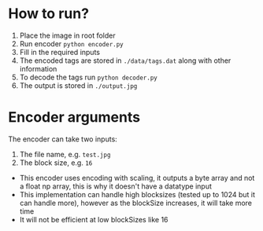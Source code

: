 # How to run?

1. Place the image in root folder
2. Run encoder `python encoder.py`
3. Fill in the required inputs
4. The encoded tags are stored in `./data/tags.dat` along with other information
5. To decode the tags run `python decoder.py`
6. The output is stored in `./output.jpg`

# Encoder arguments

The encoder can take two inputs:

1. The file name, e.g. `test.jpg`
2. The block size, e.g. `16`

- This encoder uses encoding with scaling, it outputs a byte array and not a float np array, this is why it doesn't have a datatype input
- This implementation can handle high blocksizes (tested up to 1024 but it can handle more), however as the blockSize increases, it will take more time
- It will not be efficient at low blockSizes like 16
